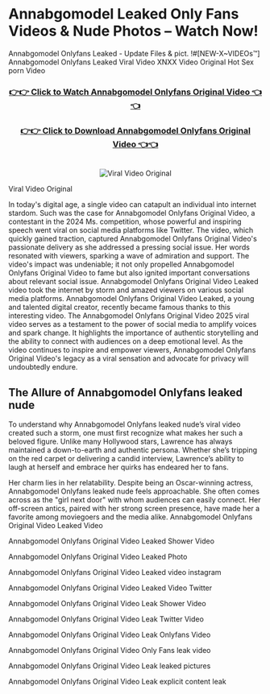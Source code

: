 # Annabgomodel Leaked Only Fans Videos & Nude Photos – Watch Now!

Annabgomodel Onlyfans Leaked - Update Files & pict. !#[NEW-X~VIDEOs™] Annabgomodel Onlyfans Leaked Viral Video XNXX Video Original Hot Sex porn Video
<br>
<div align="center">
<h3><a href="https://links2leaks.com?utm_source=annabgomodel&utm_medium=gitlong" rel="nofollow">👉👉 Click to Watch Annabgomodel Onlyfans Original Video 👈👈</a></h3>
<h3><a href="https://links2leaks.com?utm_source=annabgomodel&utm_medium=gitlong" rel="nofollow">👉👉 Click to Download Annabgomodel Onlyfans Original Video 👈👈</a></h3>
<br>
<a href="https://links2leaks.com?utm_source=annabgomodel&utm_medium=gitlong" rel="nofollow"><img src="https://i.ibb.co/Gkj2r4b/banner.png" alt="Viral Video Original" style="max-width: 100%; display: inline-block;" data-target="animated-image.originalImage"></a>
</div>

Viral Video Original

In today's digital age, a single video can catapult an individual into internet stardom. Such was the case for Annabgomodel Onlyfans Original Video, a contestant in the 2024 Ms. competition, whose powerful and inspiring speech went viral on social media platforms like Twitter.
The video, which quickly gained traction, captured Annabgomodel Onlyfans Original Video's passionate delivery as she addressed a pressing social issue. Her words resonated with viewers, sparking a wave of admiration and support. The video's impact was undeniable; it not only propelled Annabgomodel Onlyfans Original Video to fame but also ignited important conversations about relevant social issue.
Annabgomodel Onlyfans Original Video Leaked video took the internet by storm and amazed viewers on various social media platforms. Annabgomodel Onlyfans Original Video Leaked, a young and talented digital creator, recently became famous thanks to this interesting video.
The Annabgomodel Onlyfans Original Video 2025 viral video serves as a testament to the power of social media to amplify voices and spark change. It highlights the importance of authentic storytelling and the ability to connect with audiences on a deep emotional level. As the video continues to inspire and empower viewers, Annabgomodel Onlyfans Original Video's legacy as a viral sensation and advocate for privacy will undoubtedly endure.

<h2>The Allure of Annabgomodel Onlyfans leaked nude</h2>


To understand why Annabgomodel Onlyfans leaked nude’s viral video created such a storm, one must first recognize what makes her such a beloved figure. Unlike many Hollywood stars, Lawrence has always maintained a down-to-earth and authentic persona. Whether she’s tripping on the red carpet or delivering a candid interview, Lawrence’s ability to laugh at herself and embrace her quirks has endeared her to fans.

Her charm lies in her relatability. Despite being an Oscar-winning actress, Annabgomodel Onlyfans leaked nude feels approachable. She often comes across as the "girl next door" with whom audiences can easily connect. Her off-screen antics, paired with her strong screen presence, have made her a favorite among moviegoers and the media alike.
Annabgomodel Onlyfans Original Video Leaked Video

Annabgomodel Onlyfans Original Video Leaked Shower Video

Annabgomodel Onlyfans Original Video Leaked Photo

Annabgomodel Onlyfans Original Video Leaked video instagram

Annabgomodel Onlyfans Original Video Leaked Video Twitter

Annabgomodel Onlyfans Original Video Leak Shower Video

Annabgomodel Onlyfans Original Video Leak Twitter Video

Annabgomodel Onlyfans Original Video Leak Onlyfans Video

Annabgomodel Onlyfans Original Video Only Fans leak video

Annabgomodel Onlyfans Original Video Leak leaked pictures

Annabgomodel Onlyfans Original Video Leak explicit content leak